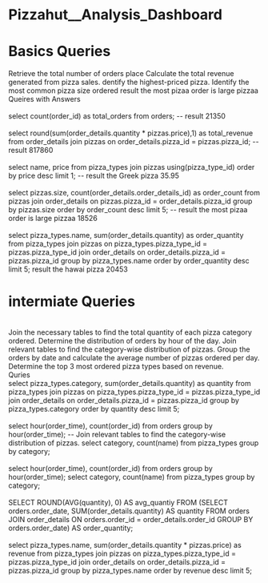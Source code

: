 # Pizzahut__Analysis_Dashboard
# Basics Queries
Retrieve the total number of orders place
Calculate the total revenue generated from pizza sales.
dentify the highest-priced pizza.
Identify the most common pizza size ordered
result the most pizaa order is large pizzaa <br>
     Queires with Answers </br>
     <br>
 select count(order_id) as total_orders from orders;
-- result 21350 </br>
<br>
select round(sum(order_details.quantity * pizzas.price),1) as total_revenue
from order_details join pizzas
on order_details.pizza_id = pizzas.pizza_id;
-- result 817860 </br>
<br>
 select name, price from pizza_types join pizzas using(pizza_type_id) order by price desc limit 1;
-- result the Greek pizza 35.95 </br>
<br>
select pizzas.size, count(order_details.order_details_id) as order_count
from pizzas join order_details
on pizzas.pizza_id = order_details.pizza_id
group by pizzas.size order by order_count desc limit 5;
-- result the most pizaa order is large pizzaa 18526 </br>
<br>
select pizza_types.name, sum(order_details.quantity) as order_quantity
from pizza_types join pizzas
on pizza_types.pizza_type_id = pizzas.pizza_type_id
join order_details
on order_details.pizza_id = pizzas.pizza_id
group by pizza_types.name order by order_quantity desc limit 5;
result the hawai pizza 20453 </br>
# intermiate Queries 
<br>Join the necessary tables to find the total quantity of each pizza category ordered.
Determine the distribution of orders by hour of the day.
Join relevant tables to find the category-wise distribution of pizzas.
Group the orders by date and calculate the average number of pizzas ordered per day.
Determine the top 3 most ordered pizza types based on revenue.</br>
     Quries <br>
select pizza_types.category, sum(order_details.quantity) as quantity
from pizza_types join pizzas
on pizza_types.pizza_type_id = pizzas.pizza_type_id
join order_details
on order_details.pizza_id = pizzas.pizza_id
group by pizza_types.category 
order by quantity desc limit 5;</br>
<br>select hour(order_time), count(order_id) from orders
group by hour(order_time);
-- Join relevant tables to find the category-wise distribution of pizzas.
select category, count(name) from pizza_types
group by category;</br>
<br>select hour(order_time), count(order_id) from orders
group by hour(order_time);
select category, count(name) from pizza_types
group by category;</br>
<br>
SELECT 
    ROUND(AVG(quantity), 0) AS avg_quantiy FROM
    (SELECT 
        orders.order_date, SUM(order_details.quantity) AS quantity FROM
        orders JOIN order_details ON orders.order_id = order_details.order_id
    GROUP BY orders.order_date) AS order_quantity;</br>
    <br>
select pizza_types.name,
sum(order_details.quantity * pizzas.price) as revenue
from pizza_types
join pizzas
on pizza_types.pizza_type_id = pizzas.pizza_type_id
join order_details
on order_details.pizza_id = pizzas.pizza_id
group by pizza_types.name
order by revenue desc limit 5;</br>
